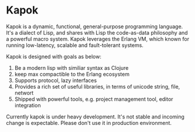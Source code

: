 Kapok
==========

Kapok is a dynamic, functional, general-purpose programming language. It's a dialect of Lisp, and shares with Lisp the code-as-data philosophy and a powerful macro system. Kapok leverages the Erlang VM, which known for running low-latency, scalable and fault-tolerant systems.

Kapok is designed with goals as below:

1. Be a modern lisp with similiar syntax as Clojure
1. keep max compactible to the Erlang ecosystem
1. Supports protocol, lazy interfaces
1. Provides a rich set of useful libraries, in terms of unicode string, file, networt
1. Shipped with powerful tools, e.g. project management tool, editor integration

Currently kapok is under heavy development. It's not stable and incoming change is expectable. Please don't use it in production environment.

